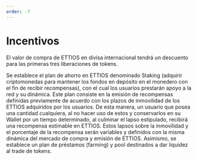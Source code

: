 ```yaml
---
order: -7
---
```

# Incentivos

El valor de compra de ETTIOS en divisa internacional tendrá un descuento para las primeras tres liberaciones de tokens.

Se establece el plan de ahorro en ETTIOS denominado Staking (adquirir criptomonedas para mantener los fondos en depósito en el monedero con el fin de recibir recompensas), con el cual los usuarios prestarán apoyo a la red y su dinámica. Este plan consiste en la emisión de recompensas definidas previamente de acuerdo con los plazos de inmovilidad de los ETTIOS adquiridos por los usuarios. De esta manera, un usuario que posea una cantidad cualquiera, al no hacer uso de estos y conservarlos en su Wallet por un tiempo determinado, al culminar el lapso estipulado, recibirá una recompensa estimable en ETTIOS. Estos lapsos sobre la inmovilidad y el porcentaje de la recompensa serán variables y definidos con la misma dinámica del mercado de compra y emisión de ETTIOS. Asimismo, se establece un plan de préstamos (farming) y pool destinados a dar liquidez al trade de tokens.
